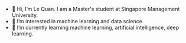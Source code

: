 - 👋 Hi, I’m Le Quan. I am a Master's student at Singapore Management University.
- 👀 I’m interested in machine learning and data science.
- 🌱 I’m currently learning machine learning, artificial intelligence, deep learning.

<!---
benjaminlq/benjaminlq is a ✨ special ✨ repository because its `README.md` (this file) appears on your GitHub profile.
You can click the Preview link to take a look at your changes.
--->
